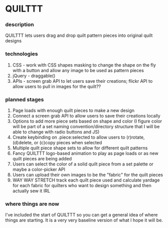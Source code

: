 # QUILTTT

### description
QUILTTT lets users drag and drop quilt pattern pieces into original quilt designs

### technologies
1. CSS - work with CSS shapes masking to change the shape on the fly with a button and allow any image to be used as pattern pieces
2. jQuery - draggable()
3. APIs - screen grab API to let users save their creations; flickr API to allow users to pull in images for the quilt??

### planned stages
1. Page loads with enough quilt pieces to make a new design
2. Connect a screen grab API to allow users to save their creations locally
3. Options to add more piece sets based on shape and color (I figure color will be part of a set naming convention/directory structure that I will be able to change with radio buttons and JS)
4. Create keybinding on .piece:selected to allow users to (r)rotate, (d)delete, or (c)copy pieces when selected
5. Multiple quilt piece shape sets to allow for different quilt patterns
6. Fancy QUILTTT logo-based animation to play as page loads or as new quilt pieces are being added
7. Users can select the color of a solid quilt piece from a set palette or maybe a color-picker API
8. Users can upload their own images to be the "fabric" for the quilt pieces
9. WAY WAY STRETCH track each quilt piece used and calculate yardage for each fabric for quilters who want to design something and then actually sew it IRL

### where things are now
I've included the start of QUILTTT so you can get a general idea of where things are starting. It is a very very baseline version of what I hope it will be. 
